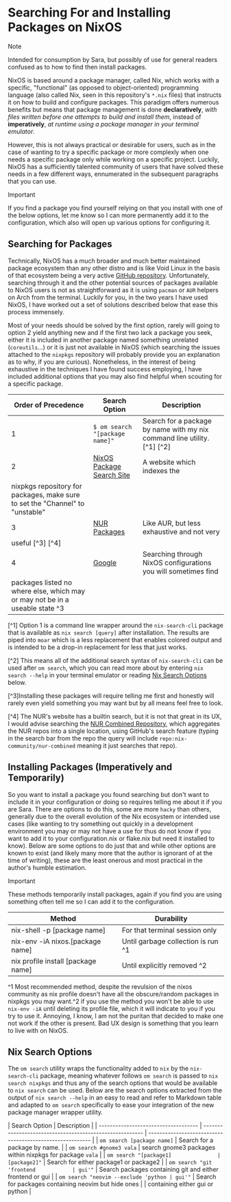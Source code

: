 # Searching For and Installing Packages on NixOS

> [!NOTE]  
> Intended for consumption by Sara, but possibly of use for general readers confused as to how to
> find then install packages.

NixOS is based around a package manager, called Nix, which works with a specific, "functional" (as
opposed to object-oriented) programming language (also called Nix, seen in this repository's `*.nix` files)
that instructs it on how to build and configure packages. This paradigm offers numerous benefits but
means that package management is done **declaratively**, _with files written before one attempts to build and install them_,
instead of **imperatively**, _at runtime using a package manager in your terminal emulator_.

However, this is not always practical or desirable for users, such as in the case of wanting to try
a specific package or more complexly when one needs a specific package only while working on
a specific project. Luckily, NixOS has a sufficiently talented community of users that have solved
these needs in a few different ways, ennumerated in the subsequent paragraphs that you can use.

> [!IMPORTANT]  
> If you find a package you find yourself relying on that you install with one of the below options,
> let me know so I can more permanently add it to the configuration, which also will open up various
> options for configuring it.

## Searching for Packages

Technically, NixOS has a much broader and much better maintained package ecosystem than any other distro and is like Void Linux in the basis of that ecosystem being a very active [GitHub repository](https://github.com/NixOS/nixpkgs). Unfortunately, searching through it and the other potential sources of packages available to NixOS users is not as straightforward as it is using `pacman` or `AUR` helpers on Arch from the terminal. Luckily for you, in the two years I have used NixOS, I have worked out a set of solutions described below that ease this process immensely.

Most of your needs should be solved by the first option, rarely will going to option 2 yield anything new and if the first two lack a package you seek, either it is included in another package named something unrelated (`coreutils`...) or it is just not available in NixOS (which searching the issues attached to the `nixpkgs` repository will probably provide you an explanation as to why, if you are curious). Nonetheless, in the interest of being exhaustive in the techniques I have found success employing, I have included additional options that you may also find helpful when scouting for a specific package.

| Order of Precedence                                                           | Search Option                                                  | Description                                                              |
| ----------------------------------------------------------------------------- | -------------------------------------------------------------- | ------------------------------------------------------------------------ |
| 1                                                                             | `$ om search "[package name]"`                                 | Search for a package by name with my nix command line utility. [^1] [^2] |
| 2                                                                             | [NixOS Package Search Site](https://search.nixos.org/packages) | A website which indexes the                                              |
| nixpkgs repository for packages, make sure to set the "Channel" to "unstable" |
| 3                                                                             | [NUR Packages](https://nur.nix-community.org/)                 | Like AUR, but less exhaustive and not very                               |
| useful [^3] [^4]                                                              |
| 4                                                                             | [Google](https://google.com)                                   | Searching through NixOS configurations you will sometimes find           |
| packages listed no where else, which may or may not be in a useable state ^3  |

[^1] Option 1 is a command line wrapper around the `nix-search-cli` package that is available as
`nix search [query]` after installation. The results are piped into `moar` which is a less replacement
that enables colored output and is intended to be a drop-in replacement for less that just works.

[^2] This means all of the additional search syntax of `nix-search-cli` can be used after `om search`,
which you can read more about by entering `nix search --help` in your terminal emulator or reading
[Nix Search Options](#nix-search-options) below.

[^3]Installing these packages will require telling me first and honestly will rarely even yield
something you may want but by all means feel free to look.

[^4] The NUR's website has a builtin search, but it is not that great in its UX, I would advise
searching the [NUR Combined Repository](https://github.com/nix-community/nur-combined), which
aggregates the NUR repos into a single location, using GitHub's search feature (typing in the search
bar from the repo the query will include `repo:nix-community/nur-combined` meaning it just searches
that repo).

## Installing Packages (Imperatively and Temporarily)

So you want to install a package you found searching but don't want to include it in your
configuration or doing so requires telling me about it if you are Sara. There are options to do
this, some are more `hacky` than others, generally due to the overall evolution of the Nix ecosystem
or intended use cases (like wanting to try something out quickly in a development environment you
may or may not have a use for thus do not know if you want to add it to your configuration.nix or
flake.nix but need it installed to know). Below are some options to do just that and while other
options are known to exist (and likely many more that the author is ignorant of at the time of
writing), these are the least onerous and most practical in the author's humble estimation.

> [!IMPORTANT]  
> These methods temporarily install packages, again if you find you are using something often tell
> me so I can add it to the configuration.

| Method                             | Durability                         |
| ---------------------------------- | ---------------------------------- |
| nix-shell -p [package name]        | For that terminal session only     |
| nix-env -iA nixos.[package name]   | Until garbage collection is run ^1 |
| nix profile install [package name] | Until explicitly removed ^2        |

^1 Most recommended method, despite the revulsion of the nixos community as nix profile doesn't
have all the obscure/random packages in nixpkgs you may want.^2 if you use the method you won't be
able to use `nix-env -iA` until deleting its profile file, which it will indicate to you if you try
to use it. Annoying, I know, I am not the puritan that decided to make one not work if the other is
present. Bad UX design is something that you learn to live with on NixOS.

## Nix Search Options

The `om search` utility wraps the functionality added to `nix` by the `nix-search-cli` package,
meaning whatever follows `om search` is passed to `nix search nixpkgs` and thus any of the search options
that would be available to `nix search` can be used. Below are the search options extracted from the
output of `nix search --help` in an easy to read and refer to Markdown table and adapted to `om search`
specifically to ease your integration of the new package manager wrapper utility.

| Search Option                        | Description                                              |
| ------------------------------------ | -------------------------------------------------------- | --------------------------------------------------------- |
| `om search [package name]`           | Search for a package by name.                            |
| `om search #gnome3 vala`             | search gnome3 packages within nixpkgs for package `vala` |
| `om search "[package1]               | [package2]"`                                             | Search for either package1 or package2                    |
| `om search "git 'frontend            | gui'"`                                                   | Search packages containing git and either frontend or gui |
| `om search "neovim --exclude 'python | gui'"`                                                   | Search for packages containing neovim but hide ones       |
| containing either gui or python      |
